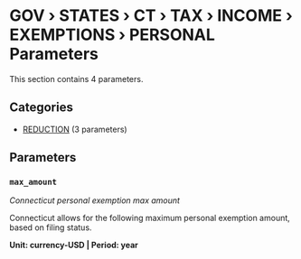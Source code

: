 # GOV › STATES › CT › TAX › INCOME › EXEMPTIONS › PERSONAL Parameters

This section contains 4 parameters.

## Categories

- [REDUCTION](reduction/index.md) (3 parameters)

## Parameters

### `max_amount`
*Connecticut personal exemption max amount*

Connecticut allows for the following maximum personal exemption amount, based on filing status.

**Unit: currency-USD | Period: year**

